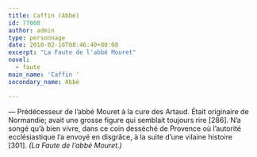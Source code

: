 ```yaml
---
title: Caffin (Abbé)
id: 77008
author: admin
type: personnage
date: 2010-02-16T08:46:40+00:00
excerpt: "La Faute de l'abbé Mouret"
novel:
  - faute
main_name: 'Caffin '
secondary_name: Abbé

---
```

— Prédécesseur de l&rsquo;abbé Mouret à la cure des Artaud. Était originaire de Normandie; avait une grosse figure qui semblait toujours rire [286]. N&rsquo;a songé qu&rsquo;à bien vivre, dans ce coin desséché de Provence où l&rsquo;autorité ecclésiastique l&rsquo;a envoyé en disgrâce, à la suite d&rsquo;une vilaine histoire [301]. _(La Faute de l&rsquo;abbé Mouret.)_